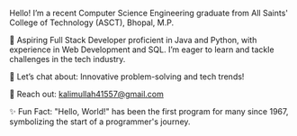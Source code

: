 Hello! I’m a recent Computer Science Engineering graduate from All Saints' College of Technology (ASCT), Bhopal, M.P.

🌟 Aspiring Full Stack Developer proficient in Java and Python, with experience in Web Development and SQL. I’m eager to learn and tackle challenges in the tech industry.

🤔 Let’s chat about: Innovative problem-solving and tech trends!

📧 Reach out: kalimullah41557@gmail.com

✨ Fun Fact: "Hello, World!" has been the first program for many since 1967, symbolizing the start of a programmer's journey.


  
  

<!---
KALIMULLAH41/KALIMULLAH41 is a ✨ special ✨ repository because its `README.md` (this file) appears on your GitHub profile.
You can click the Preview link to take a look at your changes.
--->
